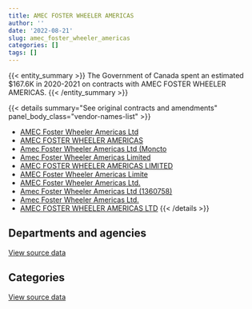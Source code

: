 ```yaml
---
title: AMEC FOSTER WHEELER AMERICAS
author: ''
date: '2022-08-21'
slug: amec_foster_wheeler_americas
categories: []
tags: []
---
```


<script src="/rmarkdown-libs/htmlwidgets/htmlwidgets.js"></script>
<link href="/rmarkdown-libs/datatables-css/datatables-crosstalk.css" rel="stylesheet" />
<script src="/rmarkdown-libs/datatables-binding/datatables.js"></script>
<script src="/rmarkdown-libs/jquery/jquery-3.6.0.min.js"></script>
<link href="/rmarkdown-libs/dt-core-bootstrap/css/dataTables.bootstrap.min.css" rel="stylesheet" />
<link href="/rmarkdown-libs/dt-core-bootstrap/css/dataTables.bootstrap.extra.css" rel="stylesheet" />
<script src="/rmarkdown-libs/dt-core-bootstrap/js/jquery.dataTables.min.js"></script>
<script src="/rmarkdown-libs/dt-core-bootstrap/js/dataTables.bootstrap.min.js"></script>
<link href="/rmarkdown-libs/crosstalk/css/crosstalk.min.css" rel="stylesheet" />
<script src="/rmarkdown-libs/crosstalk/js/crosstalk.min.js"></script>
<script src="/rmarkdown-libs/htmlwidgets/htmlwidgets.js"></script>
<link href="/rmarkdown-libs/datatables-css/datatables-crosstalk.css" rel="stylesheet" />
<script src="/rmarkdown-libs/datatables-binding/datatables.js"></script>
<script src="/rmarkdown-libs/jquery/jquery-3.6.0.min.js"></script>
<link href="/rmarkdown-libs/dt-core-bootstrap/css/dataTables.bootstrap.min.css" rel="stylesheet" />
<link href="/rmarkdown-libs/dt-core-bootstrap/css/dataTables.bootstrap.extra.css" rel="stylesheet" />
<script src="/rmarkdown-libs/dt-core-bootstrap/js/jquery.dataTables.min.js"></script>
<script src="/rmarkdown-libs/dt-core-bootstrap/js/dataTables.bootstrap.min.js"></script>
<link href="/rmarkdown-libs/crosstalk/css/crosstalk.min.css" rel="stylesheet" />
<script src="/rmarkdown-libs/crosstalk/js/crosstalk.min.js"></script>

{{< entity_summary >}}
The Government of Canada spent an estimated \$167.6K in 2020-2021 on contracts with AMEC FOSTER WHEELER AMERICAS.
{{< /entity_summary >}}

{{< details summary="See original contracts and amendments" panel_body_class="vendor-names-list" >}}
- [AMEC Foster Wheeler Americas Ltd](https://search.open.canada.ca/en/ct/?sort=contract_value_f%20desc&page=1&search_text=%22AMEC%20Foster%20Wheeler%20Americas%20Ltd%22)
- [AMEC FOSTER WHEELER AMERICAS](https://search.open.canada.ca/en/ct/?sort=contract_value_f%20desc&page=1&search_text=%22AMEC%20FOSTER%20WHEELER%20AMERICAS%22)
- [Amec Foster Wheeler Americas Ltd (Moncto](https://search.open.canada.ca/en/ct/?sort=contract_value_f%20desc&page=1&search_text=%22Amec%20Foster%20Wheeler%20Americas%20Ltd%20%28Moncto%22)
- [Amec Foster Wheeler Americas Limited](https://search.open.canada.ca/en/ct/?sort=contract_value_f%20desc&page=1&search_text=%22Amec%20Foster%20Wheeler%20Americas%20Limited%22)
- [AMEC FOSTER WHEELER AMERICAS LIMITED](https://search.open.canada.ca/en/ct/?sort=contract_value_f%20desc&page=1&search_text=%22AMEC%20FOSTER%20WHEELER%20AMERICAS%20LIMITED%22)
- [AMEC Foster Wheeler Americas Limite](https://search.open.canada.ca/en/ct/?sort=contract_value_f%20desc&page=1&search_text=%22AMEC%20Foster%20Wheeler%20Americas%20Limite%22)
- [AMEC Foster Wheeler Americas Ltd.](https://search.open.canada.ca/en/ct/?sort=contract_value_f%20desc&page=1&search_text=%22AMEC%20Foster%20Wheeler%20Americas%20Ltd.%22)
- [Amec Foster Wheeler Americas Ltd (1360758)](https://search.open.canada.ca/en/ct/?sort=contract_value_f%20desc&page=1&search_text=%22Amec%20Foster%20Wheeler%20Americas%20Ltd%20%281360758%29%22)
- [Amec Foster Wheeler Americas Ltd.](https://search.open.canada.ca/en/ct/?sort=contract_value_f%20desc&page=1&search_text=%22Amec%20Foster%20Wheeler%20Americas%20Ltd.%22)
- [AMEC FOSTER WHEELER AMERICAS LTD](https://search.open.canada.ca/en/ct/?sort=contract_value_f%20desc&page=1&search_text=%22AMEC%20FOSTER%20WHEELER%20AMERICAS%20LTD%22)
{{< /details >}}

## Departments and agencies

<div id="htmlwidget-1" style="width:100%;height:auto;" class="datatables html-widget"></div>
<script type="application/json" data-for="htmlwidget-1">{"x":{"style":"bootstrap","filter":"none","vertical":false,"data":[["<a href=\"/departments/aafc-aac/\">Agriculture and Agri-Food Canada<\/a>","<a href=\"/departments/cer-rec/\">Canada Energy Regulator<\/a>","<a href=\"/departments/dnd-mdn/\">National Defence<\/a>","<a href=\"/departments/pc/\">Parks Canada<\/a>","<a href=\"/departments/pwgsc-tpsgc/\">Public Services and Procurement Canada<\/a>"],[262753.91,47478.94,94007.55,3095211.62,7848897.64],[12820.39,47218.78,null,6021928.5,1538436.03],[5374.03,null,null,null,328617.75],[null,null,null,null,167609.41]],"container":"<table class=\"table table-striped table-hover row-border order-column display\">\n  <thead>\n    <tr>\n      <th>Department<\/th>\n      <th>2017-2018<\/th>\n      <th>2018-2019<\/th>\n      <th>2019-2020<\/th>\n      <th>2020-2021<\/th>\n    <\/tr>\n  <\/thead>\n<\/table>","options":{"order":[[4,"desc"]],"pageLength":10,"autoWidth":true,"columnDefs":[{"targets":1,"render":"function(data, type, row, meta) {\n    return type !== 'display' ? data : DTWidget.formatCurrency(data, \"$\", 2, 3, \",\", \".\", true, null);\n  }"},{"targets":2,"render":"function(data, type, row, meta) {\n    return type !== 'display' ? data : DTWidget.formatCurrency(data, \"$\", 2, 3, \",\", \".\", true, null);\n  }"},{"targets":3,"render":"function(data, type, row, meta) {\n    return type !== 'display' ? data : DTWidget.formatCurrency(data, \"$\", 2, 3, \",\", \".\", true, null);\n  }"},{"targets":4,"render":"function(data, type, row, meta) {\n    return type !== 'display' ? data : DTWidget.formatCurrency(data, \"$\", 2, 3, \",\", \".\", true, null);\n  }"},{"width":"16%","targets":[1,2,3,4]},{"className":"dt-right","targets":[1,2,3,4]}],"orderClasses":false}},"evals":["options.columnDefs.0.render","options.columnDefs.1.render","options.columnDefs.2.render","options.columnDefs.3.render"],"jsHooks":[]}</script>
<p class="text-right">
<a href="https://github.com/GoC-Spending/contracts-data/tree/main/data/out/vendors/amec_foster_wheeler_americas/summary_by_fiscal_year_by_department.csv" class="source-data-link btn btn-link">View source data</a>
</p>

## Categories

<div id="htmlwidget-2" style="width:100%;height:auto;" class="datatables html-widget"></div>
<script type="application/json" data-for="htmlwidget-2">{"x":{"style":"bootstrap","filter":"none","vertical":false,"data":[["<a href=\"/categories/1_facilities_and_construction/\">Facilities and construction<\/a>","<a href=\"/categories/2_professional_services/\">Professional services<\/a>","<a href=\"/categories/9_human_capital/\">Human capital<\/a>"],[6314840.55,5030945.03,2564.08],[7079257.27,528326.04,12820.39],[328617.75,null,5374.03],[167609.41,null,null]],"container":"<table class=\"table table-striped table-hover row-border order-column display\">\n  <thead>\n    <tr>\n      <th>Category<\/th>\n      <th>2017-2018<\/th>\n      <th>2018-2019<\/th>\n      <th>2019-2020<\/th>\n      <th>2020-2021<\/th>\n    <\/tr>\n  <\/thead>\n<\/table>","options":{"order":[[4,"desc"]],"dom":"t","pageLength":30,"autoWidth":true,"columnDefs":[{"targets":1,"render":"function(data, type, row, meta) {\n    return type !== 'display' ? data : DTWidget.formatCurrency(data, \"$\", 2, 3, \",\", \".\", true, null);\n  }"},{"targets":2,"render":"function(data, type, row, meta) {\n    return type !== 'display' ? data : DTWidget.formatCurrency(data, \"$\", 2, 3, \",\", \".\", true, null);\n  }"},{"targets":3,"render":"function(data, type, row, meta) {\n    return type !== 'display' ? data : DTWidget.formatCurrency(data, \"$\", 2, 3, \",\", \".\", true, null);\n  }"},{"targets":4,"render":"function(data, type, row, meta) {\n    return type !== 'display' ? data : DTWidget.formatCurrency(data, \"$\", 2, 3, \",\", \".\", true, null);\n  }"},{"width":"16%","targets":[1,2,3,4]},{"className":"dt-right","targets":[1,2,3,4]}],"orderClasses":false,"lengthMenu":[10,25,30,50,100]}},"evals":["options.columnDefs.0.render","options.columnDefs.1.render","options.columnDefs.2.render","options.columnDefs.3.render"],"jsHooks":[]}</script>
<p class="text-right">
<a href="https://github.com/GoC-Spending/contracts-data/tree/main/data/out/vendors/amec_foster_wheeler_americas/summary_by_fiscal_year_by_category.csv" class="source-data-link btn btn-link">View source data</a>
</p>
